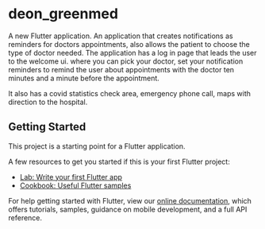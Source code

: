 # deon_greenmed

A new Flutter application.
An application that creates notifications as reminders for doctors appointments, also allows the patient to choose the type of doctor needed. 
The application has a log in page that leads the user to the welcome ui. where you can pick your doctor, set your notification reminders to remind the user about 
appointments with the doctor ten minutes and a minute before the appointment.

It also has a covid statistics check area, emergency phone call, maps with direction to the hospital.

## Getting Started

This project is a starting point for a Flutter application.

A few resources to get you started if this is your first Flutter project:

- [Lab: Write your first Flutter app](https://flutter.dev/docs/get-started/codelab)
- [Cookbook: Useful Flutter samples](https://flutter.dev/docs/cookbook)

For help getting started with Flutter, view our
[online documentation](https://flutter.dev/docs), which offers tutorials,
samples, guidance on mobile development, and a full API reference.
